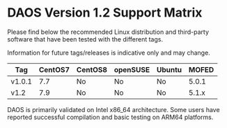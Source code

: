 # DAOS Version 1.2 Support Matrix

Please find below the recommended Linux distribution and third-party software
that have been tested with the different tags.

Information for future tags/releases is indicative only and may change.

| **Tag** | CentOS7 | CentOS8 | openSUSE | Ubuntu | MOFED |
|---------|---------|---------|----------|--------|-------|
| v1.0.1  |   7.7   |   No    |    No    |   No   | 5.0.1 |
| v1.2    |   7.9   |   No    |    No    |   No   | 5.1.x |
 
DAOS is primarily validated on Intel x86_64 architecture.
Some users have reported successful compilation and basic testing
on ARM64 platforms.
